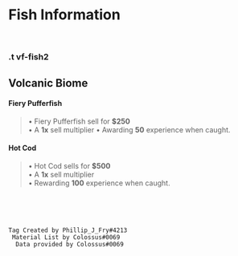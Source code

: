 # ____Fish Information____<br><br>
### .t vf-fish2
## Volcanic Biome<br>
#### ____Fiery Pufferfish____<br>
> • Fiery Pufferfish sell for __$250__<br>
> • A __1x__ sell multiplier
> • Awarding __50__ experience when caught.<br>

#### ____Hot Cod____<br>
> • Hot Cod sells for __$500__<br>
> • A __1x__ sell multiplier<br>
> • Rewarding __100__ experience when caught.<br>

<br><br><br>
  ```
Tag Created by Phillip_J_Fry#4213
   Material List by Colossus#0069
    Data provided by Colossus#0069
```


